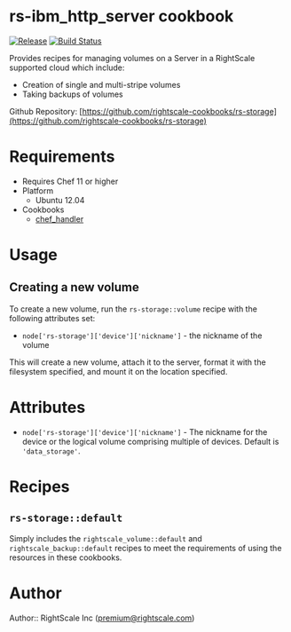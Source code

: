 # rs-ibm_http_server cookbook

[![Release](https://img.shields.io/github/release/rightscale-cookbooks/rs-storage.svg?style=flat)][release]
[![Build Status](https://img.shields.io/travis/rightscale-cookbooks/rs-storage.svg?style=flat)][travis]

[release]: https://github.com/rightscale-cookbooks/rs-storage/releases/latest
[travis]: https://travis-ci.org/rightscale-cookbooks/rs-storage

Provides recipes for managing volumes on a Server in a RightScale supported cloud which include:

* Creation of single and multi-stripe volumes
* Taking backups of volumes

Github Repository: [https://github.com/rightscale-cookbooks/rs-storage](https://github.com/rightscale-cookbooks/rs-storage)

# Requirements

* Requires Chef 11 or higher
* Platform
  * Ubuntu 12.04
* Cookbooks
  * [chef_handler](http://community.opscode.com/cookbooks/chef_handler)


# Usage

## Creating a new volume

To create a new volume, run the `rs-storage::volume` recipe with the following attributes set:

- `node['rs-storage']['device']['nickname']` - the nickname of the volume

This will create a new volume, attach it to the server, format it with the filesystem specified, and mount it on the
location specified.

# Attributes

- `node['rs-storage']['device']['nickname']` - The nickname for the device or the logical volume comprising multiple of
  devices. Default is `'data_storage'`.


# Recipes

## `rs-storage::default`

Simply includes the `rightscale_volume::default` and `rightscale_backup::default` recipes to meet the requirements of
using the resources in these cookbooks.



# Author

Author:: RightScale Inc (<premium@rightscale.com>)
